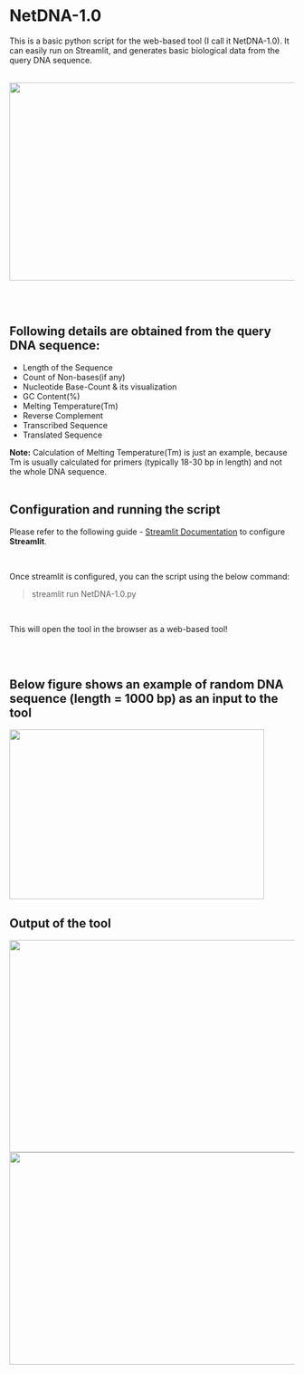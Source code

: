 # NetDNA-1.0
This is a basic python script for the web-based tool (I call it NetDNA-1.0). It can easily run on Streamlit, and generates basic biological data from the query DNA sequence.<br/><br/>

<p align = "center">
  <img src = "https://user-images.githubusercontent.com/74168582/144679110-785d104f-2806-4708-91c1-2d8019f9ddcd.jpeg" width="600" height="350">
</p>

<br/><br/>

## Following details are obtained from the query DNA sequence:
 - Length of the Sequence
 - Count of Non-bases(if any)
 - Nucleotide Base-Count & its visualization
 - GC Content(%)
 - Melting Temperature(Tm)
 - Reverse Complement
 - Transcribed Sequence
 - Translated Sequence

**Note:** Calculation of Melting Temperature(Tm) is just an example, because Tm is usually calculated for primers (typically 18-30 bp in length) and not the whole DNA sequence.
<br/><br/>

## Configuration and running the script
Please refer to the following guide - [Streamlit Documentation](https://docs.streamlit.io/library/get-started/installation) to configure **Streamlit**.

<br/>

Once streamlit is configured, you can the script using the below command:
> streamlit run NetDNA-1.0.py
<br/>

This will open the tool in the browser as a web-based tool!

<br/><br/>

## Below figure shows an example of random DNA sequence (length = 1000 bp) as an input to the tool</b>

<img src = "https://user-images.githubusercontent.com/74168582/144680572-3b5c2059-12bf-4810-aab5-583d285be716.png" width="450" height="300">
<br/>

## Output of the tool

<img src="https://user-images.githubusercontent.com/74168582/144681464-a0fb438e-3e22-42d6-8003-209dd6e0a6f7.png" width="950" height="375">

<br/>

<img src="https://user-images.githubusercontent.com/74168582/144681902-14c4540e-fada-4b5c-a716-26d06a9d4bf3.png" width="950" height="375">
